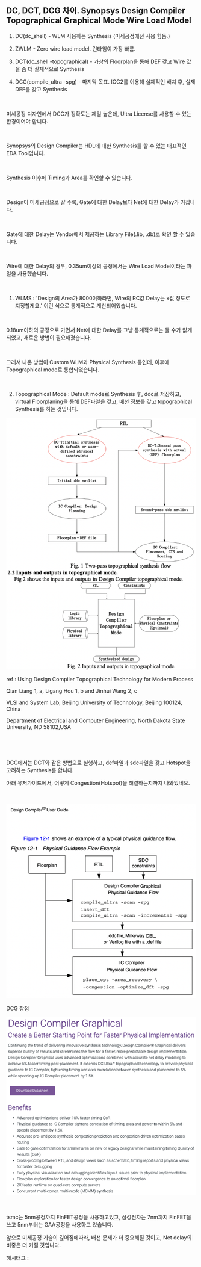## DC, DCT, DCG 차이. Synopsys Design Compiler Topographical Graphical Mode Wire Load Model

1. DC(dc_shell) - WLM 사용하는 Synthesis (미세공정에선 사용 힘듬.)

2. ZWLM - Zero wire load model. 런타임이 가장 빠름.

3. DCT(dc_shell -topographical) - 가상의 Floorplan을 통해 DEF 갖고 Wire 값을 좀 더 실제적으로 Synthesis

4. DCG(compile_ultra -spg) - 마지막 목표. ICC2를 이용해 실제적인 배치 후, 실제 DEF를 갖고  Synthesis

​

미세공정 디자인에서 DCG가 정확도는 제일 높은데, Ultra License를 사용할 수 있는 환경이어야 합니다.

​

Synopsys의 Design Compiler는 HDL에 대한 Synthesis를 할 수 있는 대표적인 EDA Tool입니다.

​

Synthesis 이후에 Timing과 Area를 확인할 수 있습니다.

​

Design이 미세공정으로 갈 수록, Gate에 대한 Delay보다 Net에 대한 Delay가 커집니다.

​

Gate에 대한 Delay는 Vendor에서 제공하는 Library File(.lib, .db)로 확인 할 수 있습니다.

​

Wire에 대한 Delay의 경우, 0.35um이상의 공정에서는 Wire Load Model이라는 파일을 사용했습니다.

​

1. WLMS : 'Design의 Area가 8000이하라면, Wire의 RC값 Delay는 x값 정도로 지정할게요.' 이런 식으로 통계적으로 계산되어있습니다.

​

0.18um이하의 공정으로 가면서 Net에 대한 Delay를 그냥 통계적으로는 둘 수가 없게 되었고, 새로운 방법이 필요해졌습니다.

​

그래서 나온 방법이 Custom WLM과 Physical Synthesis 등인데, 이후에 Topographical mode로 통합되었습니다.

​

2. Topographical Mode : Default mode로 Synthesis 후, ddc로 저장하고, virtual Floorplaning을 통해 DEF파일을 갖고, 배선 정보를 갖고 topographical Synthesis를 하는 것입니다.

![4](./asset/4.png)

ref : Using Design Compiler Topographical Technology for Modern Process 

Qian Liang 1, a, Ligang Hou 1, b and Jinhui Wang 2, c 

VLSI and System Lab, Beijing University of Technology, Beijing 100124, China 

Department of Electrical and Computer Engineering, North Dakota State University, ND 58102,USA 

​

​

DCG에서는 DCT와 같은 방법으로 실행하고, def파일과 sdc파일을 갖고 Hotspot을 고려하는 Synthesis를 합니다. 

아래 유저가이드에서, 어떻게 Congestion(Hotspot)을 해결하는지까지 나와있네요. 

​

![5](./asset/5.png)

DCG 장점

![6](./asset/6.png)

​

tsmc는 5nm공정까지 FinFET공정을 사용하고있고, 삼성전자는 7nm까지 FinFET을 쓰고 5nm부터는 GAA공정을 사용하고 있습니다. 

앞으로 미세공정 기술이 깊어짐에따라, 배선 문제가 더 중요해질 것이고, Net delay의 비중은 더 커질 것입니다. 

 해시태그 : 